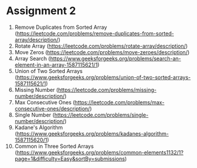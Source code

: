 # Assignment 2

1. Remove Duplicates from Sorted Array (https://leetcode.com/problems/remove-duplicates-from-sorted-array/description/)
2. Rotate Array (https://leetcode.com/problems/rotate-array/description/)
3. Move Zeros (https://leetcode.com/problems/move-zeroes/description/)
4. Array Search (https://www.geeksforgeeks.org/problems/search-an-element-in-an-array-1587115621/1)
5. Union of Two Sorted Arrays (https://www.geeksforgeeks.org/problems/union-of-two-sorted-arrays-1587115621/1)
6. Missing Number (https://leetcode.com/problems/missing-number/description/)
7. Max Consecutive Ones (https://leetcode.com/problems/max-consecutive-ones/description/)
8. Single Number (https://leetcode.com/problems/single-number/description/)
9. Kadane's Algorithm (https://www.geeksforgeeks.org/problems/kadanes-algorithm-1587115620/1)
10. Common in Three Sorted Arrays (https://www.geeksforgeeks.org/problems/common-elements1132/1?page=1&difficulty=Easy&sortBy=submissions)

